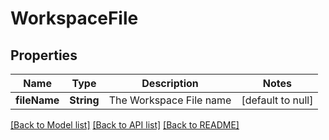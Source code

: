 # WorkspaceFile
## Properties

| Name | Type | Description | Notes |
|------------ | ------------- | ------------- | -------------|
| **fileName** | **String** | The Workspace File name | [default to null] |

[[Back to Model list]](../README.md#documentation-for-models) [[Back to API list]](../README.md#documentation-for-api-endpoints) [[Back to README]](../README.md)

